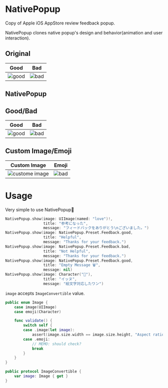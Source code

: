 # NativePopup

Copy of Apple iOS AppStore review feedback popup.

NativePopup clones native popup's design and behavior(animation and user interaction).

## Original

Good | Bad
--- | ---
![good](https://raw.githubusercontent.com/mono0926/NativePopup/master/Screenshots/Original/good.png) | ![bad](https://raw.githubusercontent.com/mono0926/NativePopup/master/Screenshots/Original/bad.png)

## NativePopup

## Good/Bad

Good | Bad 
--- | --- 
![good](https://raw.githubusercontent.com/mono0926/NativePopup/master/Screenshots/NativePopup/good.png) | ![bad](https://raw.githubusercontent.com/mono0926/NativePopup/master/Screenshots/NativePopup/bad.png)

## Custom Image/Emoji

Custom Image | Emoji
--- | ---
![custome image](https://raw.githubusercontent.com/mono0926/NativePopup/master/Screenshots/NativePopup/custom_image.png) | ![bad](https://raw.githubusercontent.com/mono0926/NativePopup/master/Screenshots/NativePopup/emoji.png)

# Usage

Very simple to use NativePopup🐶


```swift
NativePopup.show(image: UIImage(named: "love")!,
                 title: "参考になった",
                 message: "フィードバックをありがとう\nございました。")
NativePopup.show(image: NativePopup.Preset.Feedback.good,
                 title: "Helpful",
                 message: "Thanks for your feedback.")
NativePopup.show(image: NativePopup.Preset.Feedback.bad,
                 title: "Not Helpful",
                 message: "Thanks for your feedback.")
NativePopup.show(image: NativePopup.Preset.Feedback.good,
                 title: "Empty Message 🗑",
                 message: nil)
NativePopup.show(image: Character("🐶"),
                 title: "イッヌ",
                 message: "絵文字対応したワン")
```

`image` accepts `ImageConvertible` value.

```swift
public enum Image {
    case image(UIImage)
    case emoji(Character)

    func validate() {
        switch self {
        case .image(let image):
            assert(image.size.width == image.size.height, "Aspect ratio should be 1:1.")
        case .emoji:
            // MEMO: should check?
            break
        }
    }
}

public protocol ImageConvertible {
    var image: Image { get }
}
```